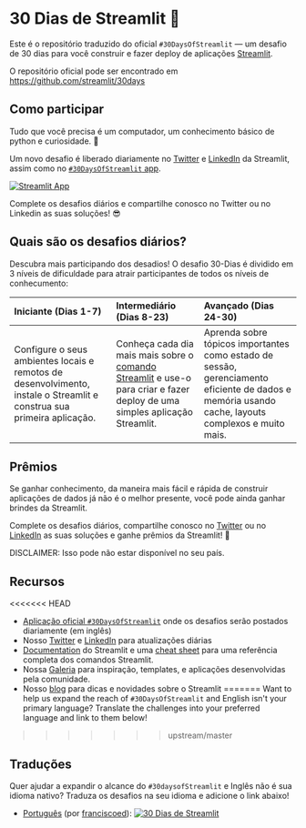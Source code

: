 # 30 Dias de Streamlit 🎈

Este é o repositório traduzido do oficial `#30DaysOfStreamlit` — um desafio de 30 dias para você construir e fazer deploy de aplicações [Streamlit](https://streamlit.io).

O repositório oficial pode ser encontrado em https://github.com/streamlit/30days

## Como participar

Tudo que você precisa é um computador, um conhecimento básico de python e curiosidade. 🧠

Um novo desafio é liberado diariamente no [Twitter](https://twitter.com/streamlit) e [LinkedIn](https://www.linkedin.com/company/streamlit/posts/?feedView=all) da Streamlit, assim como no [`#30DaysOfStreamlit` app](https://share.streamlit.io/streamlit/30days/).

[![Streamlit App](https://static.streamlit.io/badges/streamlit_badge_black_white.svg)](https://share.streamlit.io/streamlit/30days/)

Complete os desafios diários e compartilhe conosco no Twitter ou no Linkedin as suas soluções! 😎

## Quais são os desafios diários?

Descubra mais participando dos desadios! O desafio 30-Dias é dividido em 3 níveis de dificuldade para atrair participantes de todos os níveis de conhecumento:

| Iniciante (Dias 1-7) | Intermediário (Dias 8-23) | Avançado (Dias 24-30) |
| :---        |    :----   |          :--- |
| Configure o seus ambientes locais e remotos de desenvolvimento, instale o Streamlit e construa sua primeira aplicação.| Conheça cada dia mais mais sobre o [comando Streamlit](https://docs.streamlit.io/library/api-reference) e use-o para criar e fazer deploy de uma simples aplicação Streamlit. | Aprenda sobre tópicos importantes como estado de sessão, gerenciamento eficiente de dados e memória usando cache, layouts complexos e muito mais.

## Prêmios

Se ganhar conhecimento, da maneira mais fácil e rápida de construir aplicações de dados já não é o melhor presente, você pode ainda ganhar brindes da Streamlit.


Complete os desafios diários, compartilhe conosco no [Twitter](https://twitter.com/streamlit) ou no [LinkedIn](https://www.linkedin.com/company/streamlit/posts/?feedView=all) as suas soluções e ganhe prêmios da Streamlit! 🎁

DISCLAIMER: Isso pode não estar disponível no seu país.

## Recursos

<<<<<<< HEAD
- [Aplicação oficial `#30DaysOfStreamlit`](https://share.streamlit.io/streamlit/30days/) onde os desafios serão postados diariamente (em inglês)
- Nosso [Twitter](https://twitter.com/streamlit) e [LinkedIn](https://www.linkedin.com/company/streamlit/posts/?feedView=all) para atualizações diárias
- [Documentation](https://docs.streamlit.io/) do Streamlit e uma [cheat sheet](https://docs.streamlit.io/library/cheatsheet) para uma referência completa dos comandos Streamlit.
- Nossa [Galeria](https://streamlit.io/gallery) para inspiração, templates, e aplicações desenvolvidas pela comunidade.
- Nosso [blog](https://blog.streamlit.io/how-to-master-streamlit-for-data-science/) para dicas e novidades sobre o Streamlit
=======
Want to help us expand the reach of `#30DaysOfStreamlit` and English isn't your primary language? Translate the challenges into your preferred language and link to them below!
>>>>>>> upstream/master

## Traduções

Quer ajudar a expandir o alcance do `#30daysofStreamlit` e Inglês não é sua idioma nativo? Traduza os desafios na seu idioma e adicione o link abaixo!

- [Português](https://github.com/franciscoed/30days) (por [franciscoed](https://github.com/franciscoed)): [![30 Dias de Streamlit](https://static.streamlit.io/badges/streamlit_badge_black_white.svg)](https://share.streamlit.io/franciscoed/30days)
